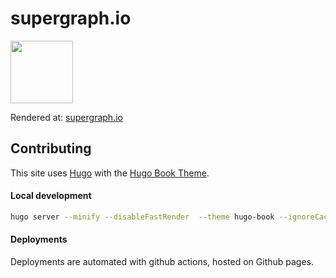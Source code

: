 # supergraph.io

<img src="https://github.com/hasura/supergraph-io/assets/131160/ed85fa72-9cf0-4dd9-ad6a-7b1dde4c1616" width=100 />


Rendered at: [supergraph.io](https://supergraph.io)

## Contributing

This site uses [Hugo](https://gohugo.io/) with the [Hugo Book Theme](https://github.com/alex-shpak/hugo-book).

#### Local development

```bash
hugo server --minify --disableFastRender  --theme hugo-book --ignoreCache
```

#### Deployments

Deployments are automated with github actions, hosted on Github pages.
